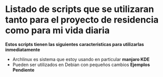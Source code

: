 # Listado de scripts que se utilizaran tanto para el proyecto de residencia como para mi vida diaria

__Estos scripts tienen las siguientes caracteristicas para utilizarlas inmediatamente__

* Archlinux es sistema que estoy usando en particular __manjaro KDE__ 
* Pueden ser utilizados en Debian con pequeños cambios __Ejemplos Pendiente__



